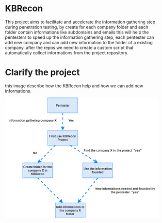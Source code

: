 # KBRecon
This project aims to facilitate and accelerate the information gathering step during penetration testing, by create for each company folder and each folder contain informations like subdomains and emails this will help the pentesters to speed up the information gathering step, each pentester can add new company and can add new information to the folder of a existing company. after the repos we need to create a custom script that automatically collect informations from the project repository.

# Clarify the project
this image describe how the KBRecon help and how we can add new informations.

![alt text](https://github.com/khireddine10/KBRecon/blob/main/KBRecon.png)

